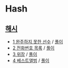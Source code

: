 # Hash

## <a href="https://programmers.co.kr/learn/courses/30/parts/12077">해시</a>
- <a href="https://programmers.co.kr/learn/courses/30/lessons/42576">1 완주하지 못한 선수</a> / <a href="###">풀이</a>
- <a href="https://programmers.co.kr/learn/courses/30/lessons/42577">2 전화번호 목록</a> / <a href="###">풀이</a>
- <a href="https://programmers.co.kr/learn/courses/30/lessons/42578">3 위장</a> / <a href="###">풀이</a>
- <a href="https://programmers.co.kr/learn/courses/30/lessons/42579">4 베스트앨범</a> / <a href="###">풀이</a>